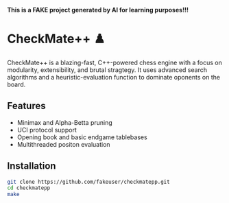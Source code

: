 **This is a FAKE project generated by AI for learning purposes!!!**

# CheckMate++ ♟️

CheckMate++ is a blazing-fast, C++-powered chess engine with a focus on modularity, extensibility, and brutal stragtegy. It uses advanced search algorithms and a heuristic-evaluation function to dominate oponents on the board.

## Features

- Minimax and Alpha-Betta pruning
- UCI protocol support
- Opening book and basic endgame tablebases
- Multithreaded positon evaluation

## Installation

```bash
git clone https://github.com/fakeuser/checkmatepp.git
cd checkmatepp
make
```

